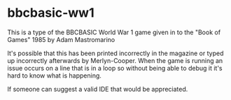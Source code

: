 # bbcbasic-ww1
This is a type of the BBCBASIC World War 1 game given in to the "Book of Games" 1985 by Adam Mastromarino

It's possible that this has been printed incorrectly in the magazine or typed up incorrectly afterwards by Merlyn-Cooper.
When the game is running an issue occurs on a line that is in a loop so without being able to debug it it's hard to know what is happening.

If someone can suggest a valid IDE that would be appreciated.
